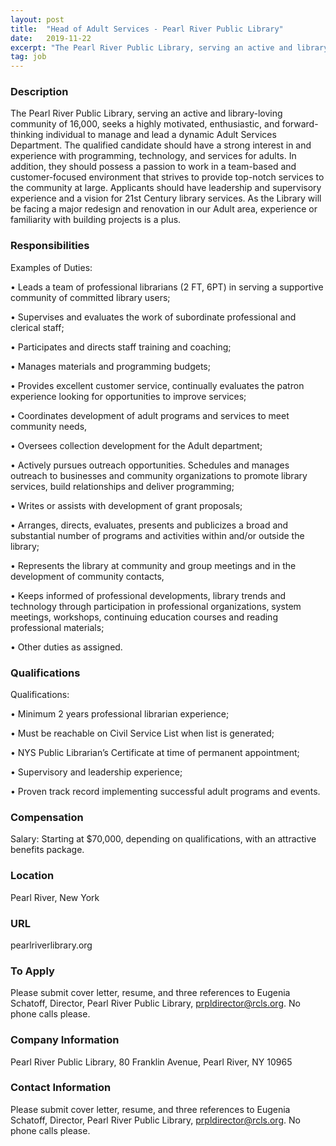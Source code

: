 ```yaml
---
layout: post
title:  "Head of Adult Services - Pearl River Public Library"
date:   2019-11-22
excerpt: "The Pearl River Public Library, serving an active and library-loving community of 16,000, seeks a highly motivated, enthusiastic, and forward-thinking individual to manage and lead a dynamic Adult Services Department. The qualified candidate should have a strong interest in and experience with programming, technology, and services for adults. In addition,..."
tag: job
---
```


### Description   

The Pearl River Public Library, serving an active and library-loving community of 16,000, seeks a highly motivated, enthusiastic, and forward-thinking individual to manage and lead a dynamic Adult Services Department.  The qualified candidate should have a strong interest in and experience with programming, technology, and services for adults.  In addition, they should possess a passion to work in a team-based and customer-focused environment that strives to provide top-notch services to the community at large.  Applicants should have leadership and supervisory experience and a vision for 21st Century library services.  As the Library will be facing a major redesign and renovation in our Adult area, experience or familiarity with building projects is a plus.


### Responsibilities   

Examples of Duties:

• 	Leads a team of professional librarians (2 FT, 6PT) in serving a supportive community of committed library users;

• 	Supervises and evaluates the work of subordinate professional and clerical staff;

• 	Participates and directs staff training and coaching;

• 	Manages materials and programming budgets;

• 	Provides excellent customer service, continually evaluates the patron experience looking for opportunities to improve services;

• 	Coordinates development of adult programs and services to meet community needs,

• 	Oversees collection development for the Adult department;

• 	Actively pursues outreach opportunities.  Schedules and manages outreach to businesses and community organizations to promote library services, build relationships and deliver programming;

• 	Writes or assists with development of grant proposals;

• 	Arranges, directs, evaluates, presents and publicizes a broad and substantial number of programs and activities within and/or outside the library;

• 	Represents the library at community and group meetings and in the development of community contacts,

• 	Keeps informed of professional developments, library trends and technology through participation in professional organizations, system meetings, workshops, continuing education courses and reading professional materials;

• 	Other duties as assigned.



### Qualifications   

Qualifications:

• 	Minimum 2 years professional librarian experience;

• 	Must be reachable on Civil Service List when list is generated;

• 	NYS Public Librarian’s Certificate at time of permanent appointment;

• 	Supervisory and leadership experience;

• 	Proven track record implementing successful adult programs and events.




### Compensation   

Salary: Starting at $70,000, depending on qualifications, with an attractive benefits package. 


### Location   

Pearl River, New York


### URL   

pearlriverlibrary.org

### To Apply   

Please submit cover letter, resume, and three references to Eugenia Schatoff, Director, Pearl River Public Library, prpldirector@rcls.org.  No phone calls please.


### Company Information   

Pearl River Public Library, 80 Franklin Avenue, Pearl River, NY 10965


### Contact Information   

Please submit cover letter, resume, and three references to Eugenia Schatoff, Director, Pearl River Public Library, prpldirector@rcls.org.  No phone calls please.

